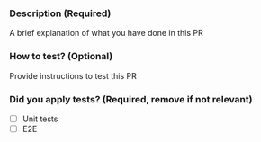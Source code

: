 ### Description (Required)

A brief explanation of what you have done in this PR

### How to test? (Optional)

Provide instructions to test this PR

### Did you apply tests? (Required, remove if not relevant)

- [ ] Unit tests
- [ ] E2E
